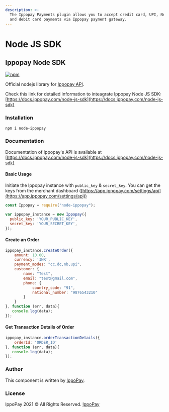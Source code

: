 ```yaml
---
description: >-
  The Ippopay Payments plugin allows you to accept credit card, UPI, Netbanking
  and debit card payments via Ippopay payment gateway.
---
```


# Node JS SDK

## Ippopay Node SDK

&#x20;[![npm](https://camo.githubusercontent.com/b5fcc3731cd6163fe2555dbdc927f454920303d080087d42ec4b170e6a2cabdb/68747470733a2f2f696d672e736869656c64732e696f2f6e706d2f762f6e6f64652d6970706f7061792e7376673f6d61784167653d323539323030303f7374796c653d666c61742d737175617265)](https://www.npmjs.com/package/node-ippopay)

Official nodejs library for [Ippopay API](https://docs.ippopay.com/node-js-sdk).

Check this link for detailed information to inteagrate Ippopay Node JS SDK: [https://docs.ippopay.com/node-js-sdk](https://docs.ippopay.com/node-js-sdk)

### Installation

```bash
npm i node-ippopay
```

### Documentation

Documentation of Ippopay's API is available at [https://docs.ippopay.com/node-js-sdk](https://docs.ippopay.com/node-js-sdk)

#### Basic Usage

Initiate the Ippopay instance with `public_key` & `secret_key`. You can get the keys from the merchant dashboard ([https://app.ippopay.com/settings/api](https://app.ippopay.com/settings/api))

```javascript
const Ippopay = require("node-ippopay");

var ippopay_instance = new Ippopay({
  public_key: 'YOUR_PUBLIC_KEY',
  secret_key: 'YOUR_SECRET_KEY',
});
```

#### Create an Order

```javascript
ippopay_instance.createOrder({
    amount: 10.00, 
    currency: 'INR',
    payment_modes: "cc,dc,nb,upi",
    customer: {
        name: "Test",
        email: "test@gmail.com",
        phone: {
            country_code: "91",
            national_number: "9876543210"
        }
    }
}, function (err, data){
   console.log(data);
});
```

#### Get Transaction Details of Order

```javascript
ippopay_instance.orderTransactionDetails({
    orderId: 'ORDER_ID'
}, function (err, data){
   console.log(data);
});
```

### Author

This component is written by [IppoPay](https://github.com/ippopay).

### License

IppoPay 2021 © All Rights Reserved. [IppoPay](https://www.ippopay.com)
